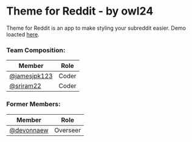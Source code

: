 # Theme for Reddit - by owl24
Theme for Reddit is an app to make styling your subreddit easier. Demo loacted [here](https://chingu-coders.github.io/owl-24/).

### Team Composition:

| Member        | Role          |
| ------------- | ------------- |
| [@jamesjpk123](https://github.com/jamesjpk123)      | Coder |
| [@sriram22](https://github.com/sriram22) | Coder |

### Former Members:

| Member        | Role          |
| ------------- | ------------- |
| [@devonnaew](https://github.com/devonnaew)      | Overseer |

